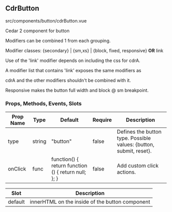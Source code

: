 ## CdrButton


src/components/button/cdrButton.vue


Cedar 2 component for button



Modifiers can be combined 1 from each grouping.

Modifier classes: {secondary} | {sm,xs} | {block, fixed, responsive} **OR** link



Use of the 'link' modifier depends on including the css for cdrA.



A modifier list that contains 'link' exposes the same modifiers as

cdrA and the other modifiers shouldn't be combined with it.



Responsive makes the button full width and block @ sm breakpoint.

### Props, Methods, Events, Slots

Prop Name | Type | Default | Require | Description
--- | --- | --- | --- | ---
type | string | "button" | false | Defines the button type. Possible values: {button, submit, reset}.
onClick | func | function() { return function () { return null; }; } | false | Add custom click actions.

Slot | Description
--- | ---
default | innerHTML on the inside of the button component
